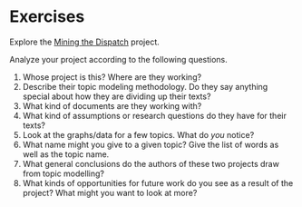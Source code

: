 # Exercises
Explore the [Mining the Dispatch](http://dsl.richmond.edu/dispatch/pages/intro) project.


Analyze your project according to the following questions.

1. Whose project is this? Where are they working?
2. Describe their topic modeling methodology. Do they say anything special about how they are dividing up their texts?
3. What kind of documents are they working with?
4. What kind of assumptions or research questions do they have for their texts?
5. Look at the graphs\/data for a few topics. What do _you_ notice?
6. What name might you give to a given topic? Give the list of words as well as the topic name.
7. What general conclusions do the authors of these two projects draw from topic modelling? 
8. What kinds of opportunities for future work do you see as a result of the project? What might you want to look at more?


